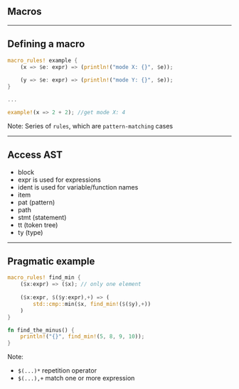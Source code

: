 ## Macros

---

## Defining a macro

``` rust
macro_rules! example {
    (x => $e: expr) => (println!("mode X: {}", $e));
    
    (y => $e: expr) => (println!("mode Y: {}", $e));
}

...

example!(x => 2 + 2); //get mode X: 4
```

Note:
Series of `rules`, which are `pattern-matching` cases

---

## Access AST 

* block
* expr is used for expressions
* ident is used for variable/function names
* item
* pat (pattern)
* path
* stmt (statement)
* tt (token tree)
* ty (type)

---

## Pragmatic example

``` rust
macro_rules! find_min {
    ($x:expr) => ($x); // only one element
    
    ($x:expr, $($y:expr),+) => (
        std::cmp::min($x, find_min!($($y),+))
    )
}

fn find_the_minus() {
    println!("{}", find_min!(5, 8, 9, 10));
}
```
Note:
* `$(...)*` repetition operator
* `$(...),+` match one or more expression